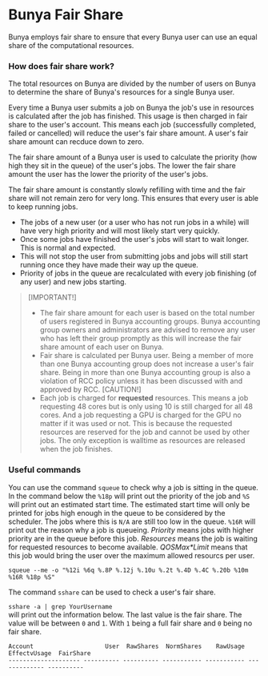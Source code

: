# Bunya Fair Share 

Bunya employs fair share to ensure that every Bunya user can use an equal share of the computational resources.

### How does fair share work?

The total resources on Bunya are divided by the number of users on Bunya to determine the share of Bunya's resources for a single Bunya user. 

Every time a Bunya user submits a job on Bunya the job's use in resources is calculated after the job has finished. This usage is then charged in fair share to the user's account. This means each job (successfully completed, failed or cancelled) will reduce the user's fair share amount. A user's fair share amount can recduce down to zero.

The fair share amount of a Bunya user is used to calculate the priority (how high they sit in the queue) of the user's jobs. The lower the fair share amount the user has the lower the priority of the user's jobs. 

The fair share amount is constantly slowly refilling with time and the fair share will not remain zero for very long. This ensures that every user is able to keep running jobs.

* The jobs of a new user (or a user who has not run jobs in a while) will have very high priority and will most likely start very quickly.
* Once some jobs have finished the user's jobs will start to wait longer. This is normal and expected.
* This will not stop the user from submitting jobs and jobs will still start running once they have made their way up the queue.
* Priority of jobs in the queue are recalculated with every job finishing (of any user) and new jobs starting.
>[IMPORTANT!]
>* The fair share amount for each user is based on the total number of users registered in Bunya accounting groups. Bunya accounting group owners and administrators are advised to remove any user who has left their group promptly as this will increase the fair share amount of each user on Bunya.
>* Fair share is calculated per Bunya user. Being a member of more than one Bunya accounting group does not increase a user's fair share. Being in more than one Bunya accounting group is also a violation of RCC policy unless it has been discussed with and approved by RCC.
>[CAUTION!]
>* Each job is charged for **requested** resources. This means a job requesting 48 cores but is only using 10 is still charged for all 48 cores. And a job requesting a GPU is charged for the GPU no matter if it was used or not. This is because the requested resources are reserved for the job and cannot be used by other jobs. The only exception is walltime as resources are released when the job finishes. 

### Useful commands

You can use the command `squeue` to check why a job is sitting in the queue. In the command below the `%18p` will print out the priority of the job and `%S` will print out an estimated start time. The estimated start time will only be printed for jobs high enough in the queue to be considered by the scheduler. The jobs where this is `N/A` are still too low in the queue. `%16R` will print out the reason why a job is queueing. *Priority* means jobs with higher priority are in the queue before this job. *Resources* means the job is waiting for requested resources to become available. *QOSMax\*Limit* means that this job would bring the user over the maximum allowed resourcs per user.

`squeue --me -o "%12i %6q %.8P %.12j %.10u %.2t %.4D %.4C %.20b %10m %16R %18p %S"`

The command `sshare` can be used to check a user's fair share. 

`sshare -a | grep YourUsername`<br>
will print out the information below. The last value is the fair share. The value will be between `0` and `1`. With `1` being a full fair share and `0` being no fair share. 

```
Account                    User  RawShares  NormShares    RawUsage  EffectvUsage  FairShare 
-------------------- ---------- ---------- ----------- ----------- ------------- ----------
```
